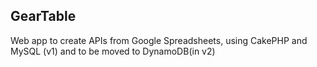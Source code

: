 ## GearTable
Web app to create APIs from Google Spreadsheets, using CakePHP and MySQL (v1) and to be moved to DynamoDB(in v2)


